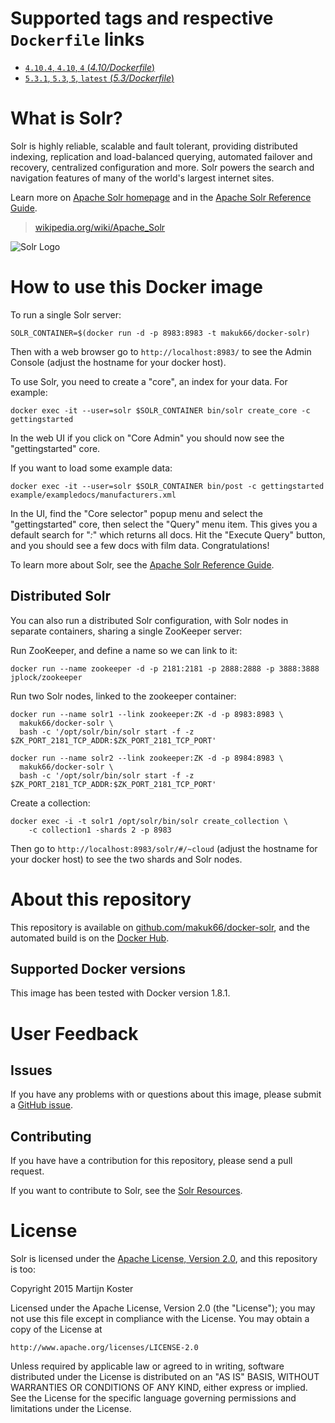 # Supported tags and respective `Dockerfile` links

-	[`4.10.4`, `4.10`, `4` (*4.10/Dockerfile*)](https://github.com/makuk66/docker-solr/blob/05ba189924dd98ec1a5ea2c921b5f9ef0f474f6c/4.10/Dockerfile)
-	[`5.3.1`, `5.3`, `5`, `latest` (*5.3/Dockerfile*)](https://github.com/makuk66/docker-solr/blob/b566e7ba1bcec731bcb7d845ee77a00f28e87115/5.3/Dockerfile)

# What is Solr?
Solr is highly reliable, scalable and fault tolerant, providing distributed indexing, replication and load-balanced querying, automated failover and recovery, centralized configuration and more. Solr powers the search and navigation features of many of the world's largest internet sites.

Learn more on [Apache Solr homepage](http://lucene.apache.org/solr/) and in the [Apache Solr Reference Guide](https://www.apache.org/dyn/closer.cgi/lucene/solr/ref-guide/).

> [wikipedia.org/wiki/Apache_Solr](https://en.wikipedia.org/wiki/Apache_Solr)

![Solr Logo](https://raw.githubusercontent.com/makuk66/docker-solr/master/logo.png)

# How to use this Docker image

To run a single Solr server:

    SOLR_CONTAINER=$(docker run -d -p 8983:8983 -t makuk66/docker-solr)

Then with a web browser go to `http://localhost:8983/` to see the Admin Console (adjust the hostname for your docker host).

To use Solr, you need to create a "core", an index for your data. For example:

    docker exec -it --user=solr $SOLR_CONTAINER bin/solr create_core -c gettingstarted

In the web UI if you click on "Core Admin" you should now see the "gettingstarted" core.

If you want to load some example data:

    docker exec -it --user=solr $SOLR_CONTAINER bin/post -c gettingstarted example/exampledocs/manufacturers.xml

In the UI, find the "Core selector" popup menu and select the "gettingstarted" core, then select the "Query"
menu item. This gives you a default search for "*:*" which returns all docs. Hit the "Execute Query" button,
and you should see a few docs with film data. Congratulations!

To learn more about Solr, see the [Apache Solr Reference Guide](https://cwiki.apache.org/confluence/display/solr/Apache+Solr+Reference+Guide).

## Distributed Solr

You can also run a distributed Solr configuration, with Solr nodes in separate containers, sharing a single ZooKeeper server:

Run ZooKeeper, and define a name so we can link to it:

    docker run --name zookeeper -d -p 2181:2181 -p 2888:2888 -p 3888:3888 jplock/zookeeper

Run two Solr nodes, linked to the zookeeper container:

    docker run --name solr1 --link zookeeper:ZK -d -p 8983:8983 \
      makuk66/docker-solr \
      bash -c '/opt/solr/bin/solr start -f -z $ZK_PORT_2181_TCP_ADDR:$ZK_PORT_2181_TCP_PORT'

    docker run --name solr2 --link zookeeper:ZK -d -p 8984:8983 \
      makuk66/docker-solr \
      bash -c '/opt/solr/bin/solr start -f -z $ZK_PORT_2181_TCP_ADDR:$ZK_PORT_2181_TCP_PORT'

Create a collection:

    docker exec -i -t solr1 /opt/solr/bin/solr create_collection \
        -c collection1 -shards 2 -p 8983

Then go to `http://localhost:8983/solr/#/~cloud` (adjust the hostname for your docker host) to see the two shards and Solr nodes.

# About this repository

This repository is available on [github.com/makuk66/docker-solr](https://github.com/makuk66/docker-solr), and the automated build is on the [Docker Hub](https://hub.docker.com/r/makuk66/docker-solr/).

## Supported Docker versions

This image has been tested with Docker version 1.8.1.

# User Feedback

## Issues

If you have any problems with or questions about this image, please submit a [GitHub issue](https://github.com/makuk66/docker-solr/issues).

## Contributing

If you have have a contribution for this repository, please send a pull request.

If you want to contribute to Solr, see the [Solr Resources](http://lucene.apache.org/solr/resources.html).

# License

Solr is licensed under the [Apache License, Version 2.0](https://www.apache.org/licenses/LICENSE-2.0), and this repository is too:

Copyright 2015 Martijn Koster

Licensed under the Apache License, Version 2.0 (the "License");
you may not use this file except in compliance with the License.
You may obtain a copy of the License at

    http://www.apache.org/licenses/LICENSE-2.0

Unless required by applicable law or agreed to in writing, software
distributed under the License is distributed on an "AS IS" BASIS,
WITHOUT WARRANTIES OR CONDITIONS OF ANY KIND, either express or implied.
See the License for the specific language governing permissions and
limitations under the License.
